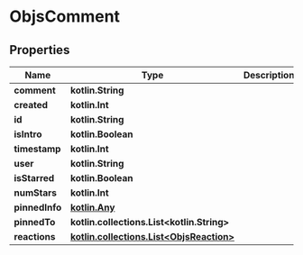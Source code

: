 
# ObjsComment

## Properties
Name | Type | Description | Notes
------------ | ------------- | ------------- | -------------
**comment** | **kotlin.String** |  | 
**created** | **kotlin.Int** |  | 
**id** | **kotlin.String** |  | 
**isIntro** | **kotlin.Boolean** |  | 
**timestamp** | **kotlin.Int** |  | 
**user** | **kotlin.String** |  | 
**isStarred** | **kotlin.Boolean** |  |  [optional]
**numStars** | **kotlin.Int** |  |  [optional]
**pinnedInfo** | [**kotlin.Any**](.md) |  |  [optional]
**pinnedTo** | **kotlin.collections.List&lt;kotlin.String&gt;** |  |  [optional]
**reactions** | [**kotlin.collections.List&lt;ObjsReaction&gt;**](ObjsReaction.md) |  |  [optional]



